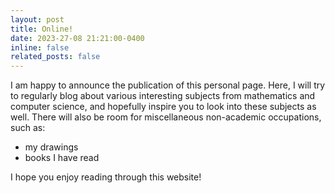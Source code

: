 ```yaml
---
layout: post
title: Online!
date: 2023-27-08 21:21:00-0400
inline: false
related_posts: false
---
```


I am happy to announce the publication of this personal page. Here, I will try to regularly blog about various interesting subjects
from mathematics and computer science, and hopefully inspire you to look into these subjects as well. There will also be room for 
miscellaneous non-academic occupations, such as:

<ul>
    <li>my drawings</li>
    <li>books I have read</li>
</ul>

I hope you enjoy reading through this website!
